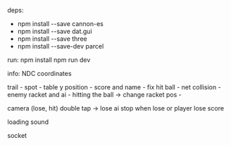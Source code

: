 deps:
* npm install --save cannon-es
* npm install --save dat.gui
* npm install --save three          
* npm install --save-dev parcel

run:
npm install
npm run dev


info:
NDC coordinates




trail -
spot -
table y position -
score and name -
fix hit ball -
net collision -
enemy racket and ai -
hitting the ball -> change racket pos -

camera (lose, hit)
double tap -> lose
ai stop when lose or player lose
score

loading
sound

socket

